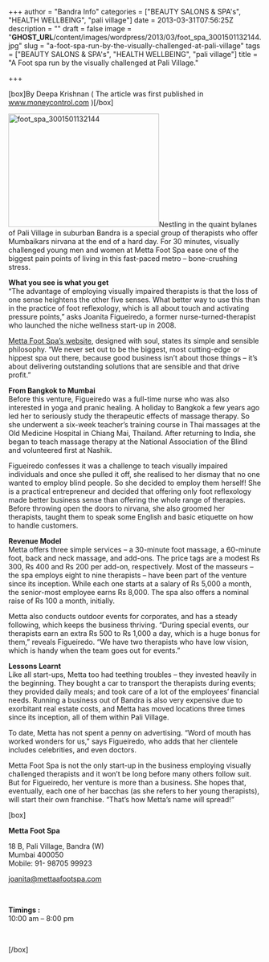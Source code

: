 +++
author = "Bandra Info"
categories = ["BEAUTY SALONS &amp; SPA's", "HEALTH WELLBEING", "pali village"]
date = 2013-03-31T07:56:25Z
description = ""
draft = false
image = "__GHOST_URL__/content/images/wordpress/2013/03/foot_spa_3001501132144.jpg"
slug = "a-foot-spa-run-by-the-visually-challenged-at-pali-village"
tags = ["BEAUTY SALONS &amp; SPA's", "HEALTH WELLBEING", "pali village"]
title = "A Foot spa run by the visually challenged at Pali Village."

+++


[box]By Deepa Krishnan ( The article was first published in <a href="https://www.moneycontrol.com/smementor/mentorade/starting-up/a-foot-spa-run-buyvisually-challenged-808259.html">www.moneycontrol.com</a> )[/box]
<p><a href="https://i1.wp.com/bandra.info/wp-content/uploads/2013/03/foot_spa_3001501132144.jpg?ssl=1"><img loading="lazy" class="alignright size-full wp-image-206" alt="foot_spa_3001501132144" src="https://i1.wp.com/bandra.info/wp-content/uploads/2013/03/foot_spa_3001501132144.jpg?resize=300%2C226&#038;ssl=1" width="300" height="226" data-recalc-dims="1" /></a>Nestling in the quaint bylanes of Pali Village in suburban Bandra is a special group of therapists who offer Mumbaikars nirvana at the end of a hard day. For 30 minutes, visually challenged young men and women at Metta Foot Spa ease one of the biggest pain points of living in this fast-paced metro &#8211; bone-crushing stress.</p>
<p><b>What you see is what you get</b><br />
&#8220;The advantage of employing visually impaired therapists is that the loss of one sense heightens the other five senses. What better way to use this than in the practice of foot reflexology, which is all about touch and activating pressure points,&#8221; asks Joanita Figueiredo, a former nurse-turned-therapist who launched the niche wellness start-up in 2008.</p>
<p><a href="https://www.mettaafootspa.com/">Metta Foot Spa&#8217;s website</a>, designed with soul, states its simple and sensible philosophy. &#8220;We never set out to be the biggest, most cutting-edge or hippest spa out there, because good business isn&#8217;t about those things &#8211; it&#8217;s about delivering outstanding solutions that are sensible and that drive profit.&#8221;</p>
<p><b>From Bangkok to Mumbai</b><br />
Before this venture, Figueiredo was a full-time nurse who was also interested in yoga and pranic healing. A holiday to Bangkok a few years ago led her to seriously study the therapeutic effects of massage therapy. So she underwent a six-week teacher&#8217;s training course in Thai massages at the Old Medicine Hospital in Chiang Mai, Thailand. After returning to India, she began to teach massage therapy at the National Association of the Blind and volunteered first at Nashik.</p>
<p>Figueiredo confesses it was a challenge to teach visually impaired individuals and once she pulled it off, she realised to her dismay that no one wanted to employ blind people. So she decided to employ them herself! She is a practical entrepreneur and decided that offering only foot reflexology made better business sense than offering the whole range of therapies. Before throwing open the doors to nirvana, she also groomed her therapists, taught them to speak some English and basic etiquette on how to handle customers.</p>
<p><b>Revenue Model</b><br />
Metta offers three simple services &#8211; a 30-minute foot massage, a 60-minute foot, back and neck massage, and add-ons. The price tags are a modest Rs 300, Rs 400 and Rs 200 per add-on, respectively. Most of the masseurs &#8211; the spa employs eight to nine therapists &#8211; have been part of the venture since its inception. While each one starts at a salary of Rs 5,000 a month, the senior-most employee earns Rs 8,000. The spa also offers a nominal raise of Rs 100 a month, initially.</p>
<p>Metta also conducts outdoor events for corporates, and has a steady following, which keeps the business thriving. &#8220;During special events, our therapists earn an extra Rs 500 to Rs 1,000 a day, which is a huge bonus for them,&#8221; reveals Figueiredo. &#8220;We have two therapists who have low vision, which is handy when the team goes out for events.&#8221;</p>
<p><b>Lessons Learnt</b><br />
Like all start-ups, Metta too had teething troubles &#8211; they invested heavily in the beginning. They bought a car to transport the therapists during events; they provided daily meals; and took care of a lot of the employees&#8217; financial needs. Running a business out of Bandra is also very expensive due to exorbitant real estate costs, and Metta has moved locations three times since its inception, all of them within Pali Village.</p>
<p>To date, Metta has not spent a penny on advertising. &#8220;Word of mouth has worked wonders for us,&#8221; says Figueiredo, who adds that her clientele includes celebrities, and even doctors.</p>
<p>Metta Foot Spa is not the only start-up in the business employing visually challenged therapists and it won&#8217;t be long before many others follow suit. But for Figueiredo, her venture is more than a business. She hopes that, eventually, each one of her bacchas (as she refers to her young therapists), will start their own franchise. &#8220;That&#8217;s how Metta&#8217;s name will spread!&#8221;</p>
[box]
<p><b>Metta Foot Spa </b></p>
<p>18 B, Pali Village, Bandra (W)<br />
Mumbai 400050<br />
Mobile: 91- 98705 99923</p>
<p><a href="mailto:joanita@mettaafootspa.com">joanita@mettaafootspa.com</a></p>
<p>&nbsp;</p>
<p><b>Timings :</b><br />
10:00 am &#8211; 8:00 pm</p>
<p>&nbsp;</p>
[/box]
<p><strong> </strong></p>




